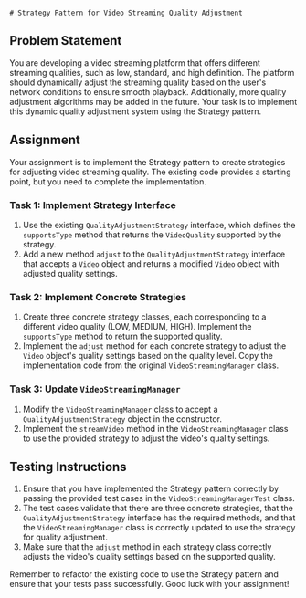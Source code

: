                                                                                                                                                 # Strategy Pattern for Video Streaming Quality Adjustment

## Problem Statement
You are developing a video streaming platform that offers different streaming qualities, such as low, standard, and high definition. The platform should dynamically adjust the streaming quality based on the user's network conditions to ensure smooth playback. Additionally, more quality adjustment algorithms may be added in the future. Your task is to implement this dynamic quality adjustment system using the Strategy pattern.

## Assignment
Your assignment is to implement the Strategy pattern to create strategies for adjusting video streaming quality. The existing code provides a starting point, but you need to complete the implementation.

### Task 1: Implement Strategy Interface
1. Use the existing `QualityAdjustmentStrategy` interface, which defines the `supportsType` method that returns the `VideoQuality` supported by the strategy.
2. Add a new method `adjust` to the `QualityAdjustmentStrategy` interface that accepts a `Video` object and returns a modified `Video` object with adjusted quality settings.

### Task 2: Implement Concrete Strategies
1. Create three concrete strategy classes, each corresponding to a different video quality (LOW, MEDIUM, HIGH). Implement the `supportsType` method to return the supported quality.
2. Implement the `adjust` method for each concrete strategy to adjust the `Video` object's quality settings based on the quality level. Copy the implementation code from the original `VideoStreamingManager` class.

### Task 3: Update `VideoStreamingManager`
1. Modify the `VideoStreamingManager` class to accept a `QualityAdjustmentStrategy` object in the constructor.
2. Implement the `streamVideo` method in the `VideoStreamingManager` class to use the provided strategy to adjust the video's quality settings.

## Testing Instructions
1. Ensure that you have implemented the Strategy pattern correctly by passing the provided test cases in the `VideoStreamingManagerTest` class.
2. The test cases validate that there are three concrete strategies, that the `QualityAdjustmentStrategy` interface has the required methods, and that the `VideoStreamingManager` class is correctly updated to use the strategy for quality adjustment.
3. Make sure that the `adjust` method in each strategy class correctly adjusts the video's quality settings based on the supported quality.

Remember to refactor the existing code to use the Strategy pattern and ensure that your tests pass successfully. Good luck with your assignment!